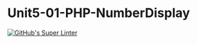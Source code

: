 # Unit5-01-PHP-NumberDisplay
[![GitHub's Super Linter](https://github.com/ICS20-Programming-StellaS/Unit5-01-PHP-NumberDisplay/workflows/GitHub's%20Super%20Linter/badge.svg)](https://github.com/ICS20-Programming-StellaS/Unit5-01-PHP-NumberDisplay/actions)